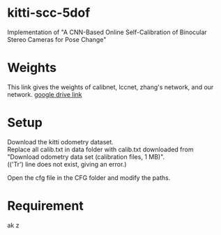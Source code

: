 # kitti-scc-5dof
Implementation of "A CNN-Based Online Self-Calibration of Binocular Stereo Cameras for Pose Change"

# Weights
This link gives the weights of calibnet, lccnet, zhang's network, and our network.
[google drive link](https://drive.google.com/drive/folders/1nnsHzR9cECz9G1VA2lOsapzTY8ksQTI7?usp=drive_link)

# Setup
Download the kitti odometry dataset. </br>
Replace all calib.txt in data folder with calib.txt downloaded from "Download odometry data set (calibration files, 1 MB)". </br>
(('Tr') line does not exist, giving an error.) </br>

Open the cfg file in the CFG folder and modify the paths. </br>

# Requirement
ak z
